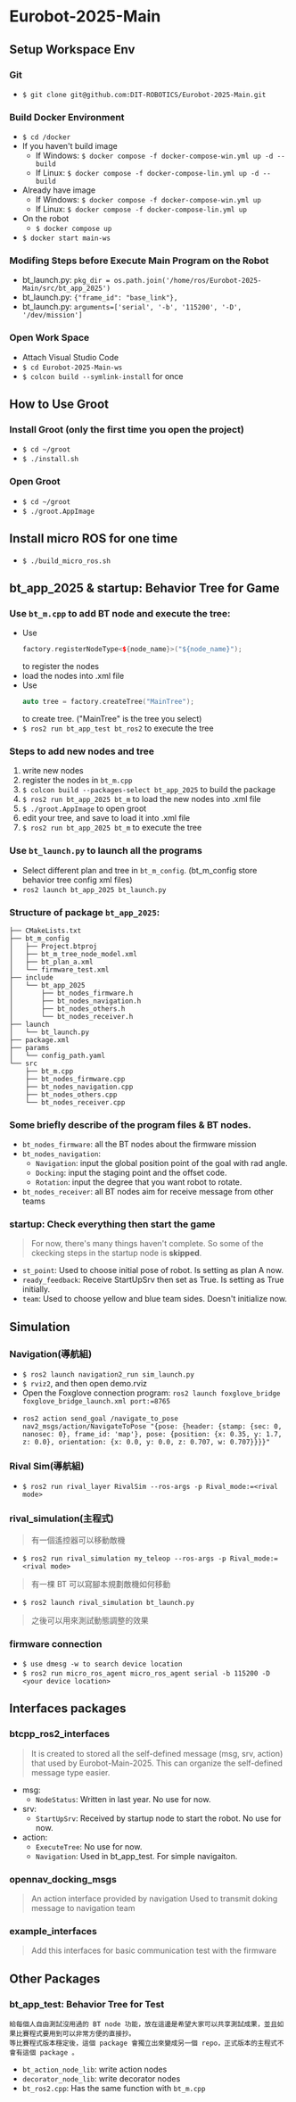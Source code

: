 # Eurobot-2025-Main

## Setup Workspace Env
### Git
- `$ git clone git@github.com:DIT-ROBOTICS/Eurobot-2025-Main.git`
<!-- - `git checkout devel` -->
### Build Docker Environment
- `$ cd /docker`
- If you haven't build image
    - If Windows: `$ docker compose -f docker-compose-win.yml up -d --build`
    - If Linux: `$ docker compose -f docker-compose-lin.yml up -d --build`
- Already have image
    - If Windows: `$ docker compose -f docker-compose-win.yml up`
    - If Linux: `$ docker compose -f docker-compose-lin.yml up`
- On the robot
    - `$ docker compose up`
- `$ docker start main-ws`
### Modifing Steps before Execute Main Program on the Robot
- bt_launch.py: `pkg_dir = os.path.join('/home/ros/Eurobot-2025-Main/src/bt_app_2025')`
- bt_launch.py: `{"frame_id": "base_link"},`
- bt_launch.py: `arguments=['serial', '-b', '115200', '-D', '/dev/mission']`
### Open Work Space
- Attach Visual Studio Code
- `$ cd Eurobot-2025-Main-ws`
- `$ colcon build --symlink-install` for once
## How to Use Groot
### Install Groot (only the first time you open the project)
- `$ cd ~/groot`
- `$ ./install.sh`
### Open Groot
- `$ cd ~/groot`
- `$ ./groot.AppImage`
## Install micro ROS for one time
- `$ ./build_micro_ros.sh`

## bt_app_2025 & startup: Behavior Tree for Game
### Use `bt_m.cpp` to add BT node and execute the tree: 
- Use 
    ```c++
    factory.registerNodeType<${node_name}>("${node_name}");
    ``` 
    to register the nodes
- load the nodes into .xml file
- Use
    ```c++
    auto tree = factory.createTree("MainTree");
    ```
    to create tree. ("MainTree" is the tree you select)
- `$ ros2 run bt_app_test bt_ros2` to execute the tree

### Steps to add new nodes and tree
1. write new nodes
2. register the nodes in `bt_m.cpp`
3. `$ colcon build --packages-select bt_app_2025` to build the package
4. `$ ros2 run bt_app_2025 bt_m` to load the new nodes into .xml file
5. `$ ./groot.AppImage` to open groot
6. edit your tree, and save to load it into .xml file
7. `$ ros2 run bt_app_2025 bt_m` to execute the tree
### Use `bt_launch.py` to launch all the programs
- Select different plan and tree in `bt_m_config`. (bt_m_config store behavior tree config xml files)
- `ros2 launch bt_app_2025 bt_launch.py`
### Structure of package `bt_app_2025`:
```
├── CMakeLists.txt
├── bt_m_config
│   ├── Project.btproj
│   ├── bt_m_tree_node_model.xml
│   ├── bt_plan_a.xml
│   └── firmware_test.xml
├── include
│   └── bt_app_2025
│       ├── bt_nodes_firmware.h
│       ├── bt_nodes_navigation.h
│       ├── bt_nodes_others.h
│       └── bt_nodes_receiver.h
├── launch
│   └── bt_launch.py
├── package.xml
├── params
│   └── config_path.yaml
└── src
    ├── bt_m.cpp
    ├── bt_nodes_firmware.cpp
    ├── bt_nodes_navigation.cpp
    ├── bt_nodes_others.cpp
    └── bt_nodes_receiver.cpp
```
### Some briefly describe of the program files & BT nodes.
- `bt_nodes_firmware`: all the BT nodes about the firmware mission
- `bt_nodes_navigation`: 
    - `Navigation`: input the global position point of the goal with rad angle.
    - `Docking`: input the staging point and the offset code.
    - `Rotation`: input the degree that you want robot to rotate.
- `bt_nodes_receiver`: all BT nodes aim for receive message from other teams

### startup: Check everything then start the game
> For now, there's many things haven't complete. So some of the ckecking steps in the startup node is **skipped**.
- `st_point`: Used to choose initial pose of robot. Is setting as plan A now.
- `ready_feedback`: Receive StartUpSrv then set as True. Is setting as True initially.
- `team`: Used to choose yellow and blue team sides. Doesn't initialize now.

## Simulation
### Navigation(導航組)
- `$ ros2 launch navigation2_run sim_launch.py`
- `$ rviz2`, and then open demo.rviz
- Open the Foxglove connection program:
    `ros2 launch foxglove_bridge foxglove_bridge_launch.xml port:=8765`
- 
  ```
  ros2 action send_goal /navigate_to_pose nav2_msgs/action/NavigateToPose "{pose: {header: {stamp: {sec: 0, nanosec: 0}, frame_id: 'map'}, pose: {position: {x: 0.35, y: 1.7, z: 0.0}, orientation: {x: 0.0, y: 0.0, z: 0.707, w: 0.707}}}}"
  ```
### Rival Sim(導航組)
- `$ ros2 run rival_layer RivalSim --ros-args -p Rival_mode:=<rival mode>`
### rival_simulation(主程式)
> 有一個遙控器可以移動敵機
- `$ ros2 run rival_simulation my_teleop --ros-args -p Rival_mode:=<rival mode>`
> 有一棵 BT 可以寫腳本規劃敵機如何移動
- `$ ros2 launch rival_simulation bt_launch.py`
> 之後可以用來測試動態調整的效果
### firmware connection
- `$ use dmesg -w to search device location`
- `$ ros2 run micro_ros_agent micro_ros_agent serial -b 115200 -D <your device location>`

## Interfaces packages
### btcpp_ros2_interfaces
> It is created to stored all the self-defined message (msg, srv, action) that used by Eurobot-Main-2025. This can organize the self-defined message type easier.
- msg:
    - `NodeStatus`: Written in last year. No use for now.
- srv:
    - `StartUpSrv`: Received by startup node to start the robot. No use for now.
- action: 
    - `ExecuteTree`: No use for now.
    - `Navigation`: Used in bt_app_test. For simple navigaiton.

### opennav_docking_msgs
> An action interface provided by navigation
> Used to transmit doking message to navigation team

### example_interfaces
> Add this interfaces for basic communication test with the firmware

## Other Packages
### bt_app_test: Behavior Tree for Test
    給每個人自由測試沒用過的 BT node 功能，放在這邊是希望大家可以共享測試成果，並且如果比賽程式要用到可以非常方便的直接抄。
    等比賽程式版本穩定後，這個 package 會獨立出來變成另一個 repo，正式版本的主程式不會有這個 package 。

- `bt_action_node_lib`: write action nodes
- `decorator_node_lib`: write decorator nodes
- `bt_ros2.cpp`: Has the same function with `bt_m.cpp`